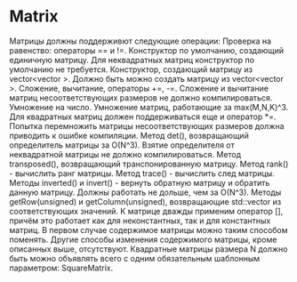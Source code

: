# Matrix
Матрицы должны поддерживют следующие операции:
Проверка на равенство: операторы == и !=.
Конструктор по умолчанию, создающий единичную матрицу. Для неквадратных матриц конструктор по умолчанию не требуется.
Конструктор, создающий матрицу из vector<vector<T> >. Должно быть можно создать матрицу из vector<vector<int> >.
Сложение, вычитание, операторы +=, -=. Сложение и вычитание матриц несоответствующих размеров не должно компилироваться.
Умножение на число.
Умножение матриц, работающие за max(M,N,K)^3. Для квадратных матриц должен поддерживаться еще и оператор *=. Попытка перемножить матрицы несоответствующих размеров должна приводить к ошибке компиляции.
Метод det(), возвращающий определитель матрицы за O(N^3). Взятие определителя от неквадратной матрицы не должно компилироваться.
Метод transposed(), возвращающий транспонированную матрицу.
Метод rank() - вычислить ранг матрицы.
Метод trace() - вычислить след матрицы.
Методы inverted() и invert() - вернуть обратную матрицу и обратить данную матрицу. Должны работать не дольше, чем за O(N^3).
Методы getRow(unsigned) и getColumn(unsigned), возвращающие std::vector<Field> из соответствующих значений.
К матрице дважды применим оператор [], причём это работает как для неконстантных, так и для константных матриц. В первом случае содержимое матрицы  можно таким способом поменять.
Другие способы изменения содержимого матрицы, кроме описанных выше, отсутствуют. 
Квадратные матрицы размера N должно быть можно объявлять всего с одним обязательным шаблонным параметром: SquareMatrix<N>.
